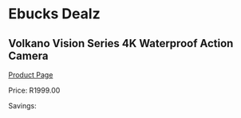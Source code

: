 
# Ebucks Dealz
## Volkano Vision Series 4K Waterproof Action Camera
[Product Page](https://www.ebucks.com/web/shop/productSelected.do?prodId=625600533&catId=714994827)

Price: R1999.00

Savings: 


	